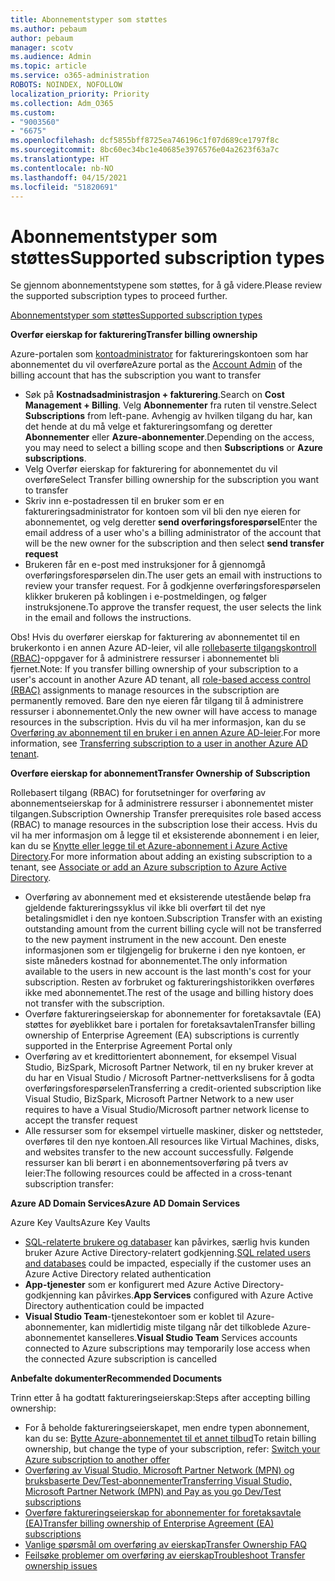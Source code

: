 ```yaml
---
title: Abonnementstyper som støttes
ms.author: pebaum
author: pebaum
manager: scotv
ms.audience: Admin
ms.topic: article
ms.service: o365-administration
ROBOTS: NOINDEX, NOFOLLOW
localization_priority: Priority
ms.collection: Adm_O365
ms.custom:
- "9003560"
- "6675"
ms.openlocfilehash: dcf5855bff8725ea746196c1f07d689ce1797f8c
ms.sourcegitcommit: 8bc60ec34bc1e40685e3976576e04a2623f63a7c
ms.translationtype: HT
ms.contentlocale: nb-NO
ms.lasthandoff: 04/15/2021
ms.locfileid: "51820691"
---
```

# <a name="supported-subscription-types"></a><span data-ttu-id="dc7b5-102">Abonnementstyper som støttes</span><span class="sxs-lookup"><span data-stu-id="dc7b5-102">Supported subscription types</span></span>

<span data-ttu-id="dc7b5-103">Se gjennom abonnementstypene som støttes, for å gå videre.</span><span class="sxs-lookup"><span data-stu-id="dc7b5-103">Please review the supported subscription types to proceed further.</span></span>

[<span data-ttu-id="dc7b5-104">Abonnementstyper som støttes</span><span class="sxs-lookup"><span data-stu-id="dc7b5-104">Supported subscription types</span></span>](https://docs.microsoft.com/azure/billing/billing-subscription-transfer?WT.mc_id=Portal-Microsoft_Azure_Support#supported-subscription-types)

<span data-ttu-id="dc7b5-105">**Overfør eierskap for fakturering**</span><span class="sxs-lookup"><span data-stu-id="dc7b5-105">**Transfer billing ownership**</span></span>

<span data-ttu-id="dc7b5-106">Azure-portalen som [kontoadministrator](https://ms.portal.azure.com/) for faktureringskontoen som har abonnementet du vil overføre</span><span class="sxs-lookup"><span data-stu-id="dc7b5-106">Azure portal as the [Account Admin](https://ms.portal.azure.com/) of the billing account that has the subscription you want to transfer</span></span>

- <span data-ttu-id="dc7b5-107">Søk på **Kostnadsadministrasjon + fakturering**.</span><span class="sxs-lookup"><span data-stu-id="dc7b5-107">Search on **Cost Management + Billing**.</span></span> <span data-ttu-id="dc7b5-108">Velg **Abonnementer** fra ruten til venstre.</span><span class="sxs-lookup"><span data-stu-id="dc7b5-108">Select **Subscriptions** from left-pane.</span></span> <span data-ttu-id="dc7b5-109">Avhengig av hvilken tilgang du har, kan det hende at du må velge et faktureringsomfang og deretter **Abonnementer** eller **Azure-abonnementer**.</span><span class="sxs-lookup"><span data-stu-id="dc7b5-109">Depending on the access, you may need to select a billing scope and then **Subscriptions** or **Azure subscriptions**.</span></span>
- <span data-ttu-id="dc7b5-110">Velg Overfør eierskap for fakturering for abonnementet du vil overføre</span><span class="sxs-lookup"><span data-stu-id="dc7b5-110">Select Transfer billing ownership for the subscription you want to transfer</span></span>
- <span data-ttu-id="dc7b5-111">Skriv inn e-postadressen til en bruker som er en faktureringsadministrator for kontoen som vil bli den nye eieren for abonnementet, og velg deretter **send overføringsforespørsel**</span><span class="sxs-lookup"><span data-stu-id="dc7b5-111">Enter the email address of a user who's a billing administrator of the account that will be the new owner for the subscription and then select **send transfer request**</span></span>
- <span data-ttu-id="dc7b5-112">Brukeren får en e-post med instruksjoner for å gjennomgå overføringsforespørselen din.</span><span class="sxs-lookup"><span data-stu-id="dc7b5-112">The user gets an email with instructions to review your transfer request.</span></span> <span data-ttu-id="dc7b5-113">For å godkjenne overføringsforespørselen klikker brukeren på koblingen i e-postmeldingen, og følger instruksjonene.</span><span class="sxs-lookup"><span data-stu-id="dc7b5-113">To approve the transfer request, the user selects the link in the email and follows the instructions.</span></span>

<span data-ttu-id="dc7b5-114">Obs! Hvis du overfører eierskap for fakturering av abonnementet til en brukerkonto i en annen Azure AD-leier, vil alle [rollebaserte tilgangskontroll (RBAC)](https://docs.microsoft.com/azure/role-based-access-control/overview?WT.mc_id=Portal-Microsoft_Azure_Support)-oppgaver for å administrere ressurser i abonnementet bli fjernet.</span><span class="sxs-lookup"><span data-stu-id="dc7b5-114">Note: If you transfer billing ownership of your subscription to a user's account in another Azure AD tenant, all [role-based access control (RBAC)](https://docs.microsoft.com/azure/role-based-access-control/overview?WT.mc_id=Portal-Microsoft_Azure_Support) assignments to manage resources in the subscription are permanently removed.</span></span> <span data-ttu-id="dc7b5-115">Bare den nye eieren får tilgang til å administrere ressurser i abonnementet.</span><span class="sxs-lookup"><span data-stu-id="dc7b5-115">Only the new owner will have access to manage resources in the subscription.</span></span> <span data-ttu-id="dc7b5-116">Hvis du vil ha mer informasjon, kan du se [Overføring av abonnement til en bruker i en annen Azure AD-leier](https://docs.microsoft.com/azure/active-directory/managed-identities-azure-resources/known-issues?WT.mc_id=Portal-Microsoft_Azure_Support).</span><span class="sxs-lookup"><span data-stu-id="dc7b5-116">For more information, see [Transferring subscription to a user in another Azure AD tenant](https://docs.microsoft.com/azure/active-directory/managed-identities-azure-resources/known-issues?WT.mc_id=Portal-Microsoft_Azure_Support).</span></span>

<span data-ttu-id="dc7b5-117">**Overføre eierskap for abonnement**</span><span class="sxs-lookup"><span data-stu-id="dc7b5-117">**Transfer Ownership of Subscription**</span></span>

<span data-ttu-id="dc7b5-118">Rollebasert tilgang (RBAC) for forutsetninger for overføring av abonnementseierskap for å administrere ressurser i abonnementet mister tilgangen.</span><span class="sxs-lookup"><span data-stu-id="dc7b5-118">Subscription Ownership Transfer prerequisites role based access (RBAC) to manage resources in the subscription lose their access.</span></span> <span data-ttu-id="dc7b5-119">Hvis du vil ha mer informasjon om å legge til et eksisterende abonnement i en leier, kan du se [Knytte eller legge til et Azure-abonnement i Azure Active Directory](https://docs.microsoft.com/azure/active-directory/fundamentals/active-directory-how-subscriptions-associated-directory?WT.mc_id=Portal-Microsoft_Azure_Support).</span><span class="sxs-lookup"><span data-stu-id="dc7b5-119">For more information about adding an existing subscription to a tenant, see [Associate or add an Azure subscription to Azure Active Directory](https://docs.microsoft.com/azure/active-directory/fundamentals/active-directory-how-subscriptions-associated-directory?WT.mc_id=Portal-Microsoft_Azure_Support).</span></span>

- <span data-ttu-id="dc7b5-120">Overføring av abonnement med et eksisterende utestående beløp fra gjeldende faktureringssyklus vil ikke bli overført til det nye betalingsmidlet i den nye kontoen.</span><span class="sxs-lookup"><span data-stu-id="dc7b5-120">Subscription Transfer with an existing outstanding amount from the current billing cycle will not be transferred to the new payment instrument in the new account.</span></span> <span data-ttu-id="dc7b5-121">Den eneste informasjonen som er tilgjengelig for brukerne i den nye kontoen, er siste måneders kostnad for abonnementet.</span><span class="sxs-lookup"><span data-stu-id="dc7b5-121">The only information available to the users in new account is the last month's cost for your subscription.</span></span> <span data-ttu-id="dc7b5-122">Resten av forbruket og faktureringshistorikken overføres ikke med abonnementet.</span><span class="sxs-lookup"><span data-stu-id="dc7b5-122">The rest of the usage and billing history does not transfer with the subscription.</span></span>
- <span data-ttu-id="dc7b5-123">Overføre faktureringseierskap for abonnementer for foretaksavtale (EA) støttes for øyeblikket bare i portalen for foretaksavtalen</span><span class="sxs-lookup"><span data-stu-id="dc7b5-123">Transfer billing ownership of Enterprise Agreement (EA) subscriptions is currently supported in the Enterprise Agreement Portal only</span></span>
- <span data-ttu-id="dc7b5-124">Overføring av et kredittorientert abonnement, for eksempel Visual Studio, BizSpark, Microsoft Partner Network, til en ny bruker krever at du har en Visual Studio / Microsoft Partner-nettverkslisens for å godta overføringsforespørselen</span><span class="sxs-lookup"><span data-stu-id="dc7b5-124">Transferring a credit-oriented subscription like Visual Studio, BizSpark, Microsoft Partner Network to a new user requires to have a Visual Studio/Microsoft partner network license to accept the transfer request</span></span>
- <span data-ttu-id="dc7b5-125">Alle ressurser som for eksempel virtuelle maskiner, disker og nettsteder, overføres til den nye kontoen.</span><span class="sxs-lookup"><span data-stu-id="dc7b5-125">All resources like Virtual Machines, disks, and websites transfer to the new account successfully.</span></span> <span data-ttu-id="dc7b5-126">Følgende ressurser kan bli berørt i en abonnementsoverføring på tvers av leier:</span><span class="sxs-lookup"><span data-stu-id="dc7b5-126">The following resources could be affected in a cross-tenant subscription transfer:</span></span>

<span data-ttu-id="dc7b5-127">**Azure AD Domain Services**</span><span class="sxs-lookup"><span data-stu-id="dc7b5-127">**Azure AD Domain Services**</span></span>

<span data-ttu-id="dc7b5-128">Azure Key Vaults</span><span class="sxs-lookup"><span data-stu-id="dc7b5-128">Azure Key Vaults</span></span>

- <span data-ttu-id="dc7b5-129">[SQL-relaterte brukere og databaser](https://docs.microsoft.com/azure/sql-database/sql-database-aad-authentication-configure?WT.mc_id=Portal-Microsoft_Azure_Support) kan påvirkes, særlig hvis kunden bruker Azure Active Directory-relatert godkjenning.</span><span class="sxs-lookup"><span data-stu-id="dc7b5-129">[SQL related users and databases](https://docs.microsoft.com/azure/sql-database/sql-database-aad-authentication-configure?WT.mc_id=Portal-Microsoft_Azure_Support) could be impacted, especially if the customer uses an Azure Active Directory related authentication</span></span>
- <span data-ttu-id="dc7b5-130">**App-tjenester** som er konfigurert med Azure Active Directory-godkjenning kan påvirkes.</span><span class="sxs-lookup"><span data-stu-id="dc7b5-130">**App Services** configured with Azure Active Directory authentication could be impacted</span></span>
- <span data-ttu-id="dc7b5-131">**Visual Studio Team**-tjenestekontoer som er koblet til Azure-abonnementer, kan midlertidig miste tilgang når det tilkoblede Azure-abonnementet kanselleres.</span><span class="sxs-lookup"><span data-stu-id="dc7b5-131">**Visual Studio Team** Services accounts connected to Azure subscriptions may temporarily lose access when the connected Azure subscription is cancelled</span></span>

<span data-ttu-id="dc7b5-132">**Anbefalte dokumenter**</span><span class="sxs-lookup"><span data-stu-id="dc7b5-132">**Recommended Documents**</span></span>

<span data-ttu-id="dc7b5-133">Trinn etter å ha godtatt faktureringseierskap:</span><span class="sxs-lookup"><span data-stu-id="dc7b5-133">Steps after accepting billing ownership:</span></span>

- <span data-ttu-id="dc7b5-134">For å beholde faktureringseierskapet, men endre typen abonnement, kan du se: [Bytte Azure-abonnementet til et annet tilbud](https://docs.microsoft.com/azure/billing/billing-how-to-switch-azure-offer?WT.mc_id=Portal-Microsoft_Azure_Support)</span><span class="sxs-lookup"><span data-stu-id="dc7b5-134">To retain billing ownership, but change the type of your subscription, refer: [Switch your Azure subscription to another offer](https://docs.microsoft.com/azure/billing/billing-how-to-switch-azure-offer?WT.mc_id=Portal-Microsoft_Azure_Support)</span></span>
- [<span data-ttu-id="dc7b5-135">Overføring av Visual Studio, Microsoft Partner Network (MPN) og bruksbaserte Dev/Test-abonnementer</span><span class="sxs-lookup"><span data-stu-id="dc7b5-135">Transferring Visual Studio, Microsoft Partner Network (MPN) and Pay as you go Dev/Test subscriptions</span></span>](https://docs.microsoft.com/azure/billing/billing-subscription-transfer?WT.mc_id=Portal-Microsoft_Azure_Support#transferring-visual-studio-microsoft-partner-network-mpn-and-pay-as-you-go-devtest-subscriptions)
- [<span data-ttu-id="dc7b5-136">Overføre faktureringseierskap for abonnementer for foretaksavtale (EA)</span><span class="sxs-lookup"><span data-stu-id="dc7b5-136">Transfer billing ownership of Enterprise Agreement (EA) subscriptions</span></span>](https://docs.microsoft.com/azure/billing/billing-subscription-transfer?WT.mc_id=Portal-Microsoft_Azure_Support#transfer-billing-ownership-of-enterprise-agreement-ea-subscriptions)
- [<span data-ttu-id="dc7b5-137">Vanlige spørsmål om overføring av eierskap</span><span class="sxs-lookup"><span data-stu-id="dc7b5-137">Transfer Ownership FAQ</span></span>](https://docs.microsoft.com/azure/billing/billing-subscription-transfer?WT.mc_id=Portal-Microsoft_Azure_Support#frequently-asked-questions-faq-for-senders)
- [<span data-ttu-id="dc7b5-138">Feilsøke problemer om overføring av eierskap</span><span class="sxs-lookup"><span data-stu-id="dc7b5-138">Troubleshoot Transfer ownership issues</span></span>](https://docs.microsoft.com/azure/billing/billing-subscription-transfer?WT.mc_id=Portal-Microsoft_Azure_Support#troubleshooting)